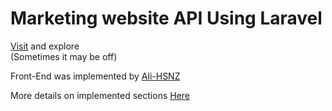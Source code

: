 # Marketing website API Using Laravel

[Visit](https://torob.iran.liara.run/) and explore <br/>
(Sometimes it may be off) <br/>

Front-End was implemented by [Ali-HSNZ](https://github.com/Ali-HSNZ/Torob) <br/>

More details on implemented sections [Here](https://drive.google.com/file/d/1GGu3dnIpTwianZ_Rxb87OV0hAKuyVtx3/view?usp=sharing)
